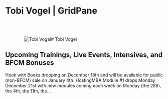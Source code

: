 # Tobi Vogel | GridPane

![Tobi Vogel](data:image/svg+xml,%3Csvg%20xmlns='http://www.w3.org/2000/svg'%20width='60'%20height='60'%20viewBox='0%200%2060%2060'%3E%3C/svg%3E)![Tobi Vogel](https://secure.gravatar.com/avatar/e543a322de85b7101e04784eec393f88?s=120&d=identicon&r=g)# Tobi Vogel

## Upcoming Trainings, Live Events, Intensives, and BFCM Bonuses

[](https://gridpane.com/blog/upcoming-trainings-live-events-intensives-and-bfcm-bonuses/)Hook with Books dropping on December 18th and will be available for public (non-BFCM) sale on January 4th. HostingMBA Module #1 drops Monday December 21st with new modules coming each week on Monday (the 28th, the 4th, the 11th, the…

 

